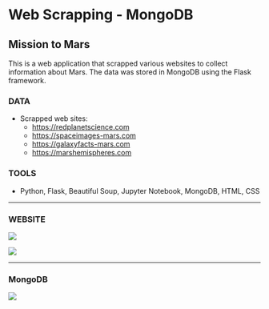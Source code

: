 #  Web Scrapping - MongoDB
## Mission to Mars

This is a web application that scrapped various websites to collect information about Mars. The data was stored in MongoDB using the Flask framework.


### DATA
* Scrapped web sites:
    * https://redplanetscience.com
    * https://spaceimages-mars.com
    * https://galaxyfacts-mars.com
    * https://marshemispheres.com

### TOOLS
* Python, Flask, Beautiful Soup, Jupyter Notebook, MongoDB, HTML, CSS

---
### WEBSITE
<img src = 
"https://github.com/dmhitt/web-scraping-challenge/blob/main/Missions_to_Mars/Images/Screen_shot_1.png"/>

<img src = 
"https://github.com/dmhitt/web-scraping-challenge/blob/main/Missions_to_Mars/Images/Screen_shot_2.png"/>

---
### MongoDB 
<img src = 
"https://github.com/dmhitt/web-scraping-challenge/blob/main/Missions_to_Mars/Images/Screen_shot_3.png"/>
